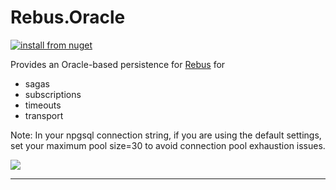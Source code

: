 # Rebus.Oracle

[![install from nuget](https://img.shields.io/nuget/v/Rebus.Oracle.svg?style=flat-square)](https://www.nuget.org/packages/Rebus.Oracle)

Provides an Oracle-based persistence for [Rebus](https://github.com/rebus-org/Rebus) for

* sagas
* subscriptions
* timeouts
* transport

Note:  In your npgsql connection string, if you are using the default settings, set your maximum pool size=30 to avoid connection pool exhaustion issues.

![](https://raw.githubusercontent.com/rebus-org/Rebus/master/artwork/little_rebusbus2_copy-200x200.png)

---


